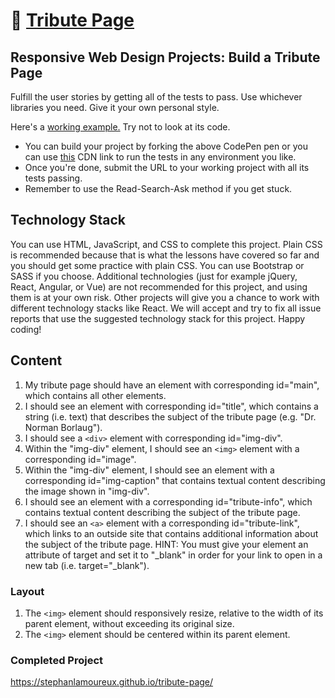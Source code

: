 # 🔗 [Tribute Page](https://stephanlamoureux.github.io/tribute-page/)

## Responsive Web Design Projects: Build a Tribute Page

Fulfill the user stories by getting all of the tests to pass.
Use whichever libraries you need. Give it your own personal style.

Here's a [working example.](http://codepen.io/freeCodeCamp/full/zNqgVx) Try not to look at its code.
- You can build your project by forking the above CodePen pen or you can use [this](https://gitcdn.link/repo/freeCodeCamp/testable-projects-fcc/master/build/bundle.js) CDN link to run the tests in any environment you like.
- Once you're done, submit the URL to your working project with all its tests passing.
- Remember to use the Read-Search-Ask method if you get stuck.

## Technology Stack

You can use HTML, JavaScript, and CSS to complete this project. Plain CSS is recommended because that is what the lessons have covered so far and you should get some practice with plain CSS. You can use Bootstrap or SASS if you choose. Additional technologies (just for example jQuery, React, Angular, or Vue) are not recommended for this project, and using them is at your own risk. Other projects will give you a chance to work with different technology stacks like React. We will accept and try to fix all issue reports that use the suggested technology stack for this project. Happy coding!

## Content

 1. My tribute page should have an element with corresponding id="main", which contains all other elements.
 2. I should see an element with corresponding id="title", which contains a string (i.e. text) that describes the subject of the tribute page (e.g. "Dr. Norman Borlaug").
 3. I should see a `<div>` element with corresponding id="img-div".
 4. Within the "img-div" element, I should see an `<img>` element with a corresponding id="image".
 5. Within the "img-div" element, I should see an element with a corresponding id="img-caption" that contains textual content describing the image shown in "img-div".
 6. I should see an element with a corresponding id="tribute-info", which contains textual content describing the subject of the tribute page.
 7. I should see an `<a>` element with a corresponding id="tribute-link", which links to an outside site that contains additional information about the subject of the tribute page. HINT: You must give your element an attribute of target and set it to "_blank" in order for your link to open in a new tab (i.e. target="_blank").

### Layout

 1. The `<img>` element should responsively resize, relative to the width of its parent element, without exceeding its original size.
 2. The `<img>` element should be centered within its parent element.

### Completed Project

https://stephanlamoureux.github.io/tribute-page/
